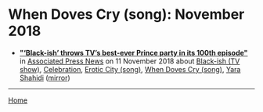 # When Doves Cry (song): November 2018

 - [**"‘Black-ish’ throws TV’s best-ever Prince party in its 100th episode"**](https://apnews.com/bd6c6bba1c8f4d5d83707d6d24c8fdf2) in [Associated Press News](https://apnews.com/) on 11 November 2018 about [Black-ish (TV show)](../../../topics/tv-show/black-ish/index.md), [Celebration](../../../topics/celebration/index.md), [Erotic City (song)](../../../topics/song/erotic-city/index.md), [When Doves Cry (song)](../../../topics/song/when-doves-cry/index.md), [Yara Shahidi](../../../topics/yara-shahidi/index.md) ([mirror](https://web.archive.org/web/*/https://apnews.com/bd6c6bba1c8f4d5d83707d6d24c8fdf2))

----

[Home](./)
